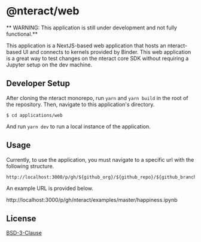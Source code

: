 # @nteract/web

** WARNING: This application is still under development and not fully functional.**

This application is a NextJS-based web application that hosts an nteract-based UI and connects to kernels provided by Binder. This web application is a great way to test changes on the nteract core SDK without requiring a Jupyter setup on the dev machine.

## Developer Setup

After cloning the nteract monorepo, run `yarn` and `yarn build` in the root of the repository. Then, navigate to this application's directory.

```
$ cd applications/web
```

And run `yarn dev` to run a local instance of the application.

## Usage

Currently, to use the application, you must navigate to a specific url with the following structure.

```
http://localhost:3000/p/gh/${github_org}/${github_repo}/${github_branch}/${foldername}/${filename}
```

An example URL is provided below.

http://localhost:3000/p/gh/nteract/examples/master/happiness.ipynb

## License

[BSD-3-Clause](https://choosealicense.com/licenses/bsd-3-clause/)
